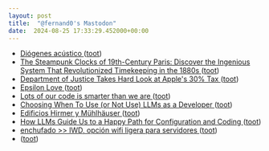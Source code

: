 ```yaml
---
layout: post
title:  "@fernand0's Mastodon"
date:  2024-08-25 17:33:29.452000+00:00
---
```

*  [Diógenes acústico ](https://avecesunafoto.wordpress.com/2024/08/25/diogenes-acustico) ([toot](https://mastodon.social/@fernand0/113023858078555313))
*  [The Steampunk Clocks of 19th-Century Paris: Discover the Ingenious System That Revolutionized Timekeeping in the 1880s ](https://www.openculture.com/2024/08/the-steampunk-clocks-of-19th-century-paris.htm) ([toot](https://mastodon.social/@fernand0/113023612814537464))
*  [Department of Justice Takes Hard Look at Apple's 30% Tax ](https://www.macobserver.com/news/justice-department-apple-30) ([toot](https://mastodon.social/@fernand0/113023276415267929))
*  [Epsilon Love ](https://www.tbray.org/ongoing/When/202x/2024/06/17/Epsilon-Lov) ([toot](https://mastodon.social/@fernand0/113023077590369582))
*  [Lots of our code is smarter than we are   ](https://www.cs.uni.edu/~wallingf/blog/archives/monthly/2024-08.html#e2024-08-01T17_52_11.htm) ([toot](https://mastodon.social/@fernand0/113022905292797815))
*  [Choosing When To Use (or Not Use) LLMs as a Developer ](https://thenewstack.io/choosing-when-to-use-or-not-use-llms-as-a-developer) ([toot](https://mastodon.social/@fernand0/113022733876278857))
*  [Edificios Hirmer y Mühlhäuser ](https://www.flickr.com/photos/fernand0/53932745036) ([toot](https://mastodon.social/@fernand0/113022496989328695))
*  [How LLMs Guide Us to a Happy Path for Configuration and Coding ](https://thenewstack.io/how-llms-guide-us-to-a-happy-path-for-configuration-and-coding) ([toot](https://mastodon.social/@fernand0/113022436338644947))
*  [enchufado >> IWD, opción wifi ligera para servidores ](https://enchufado.com/post.php?ID=38) ([toot](https://mastodon.social/@fernand0/113022183809065552))
*  [ ](https://mastodon.social/users/fernand0/statuses/113022057933900862/activity) ([toot](https://mastodon.social/users/fernand0/statuses/113022057933900862/activity))
